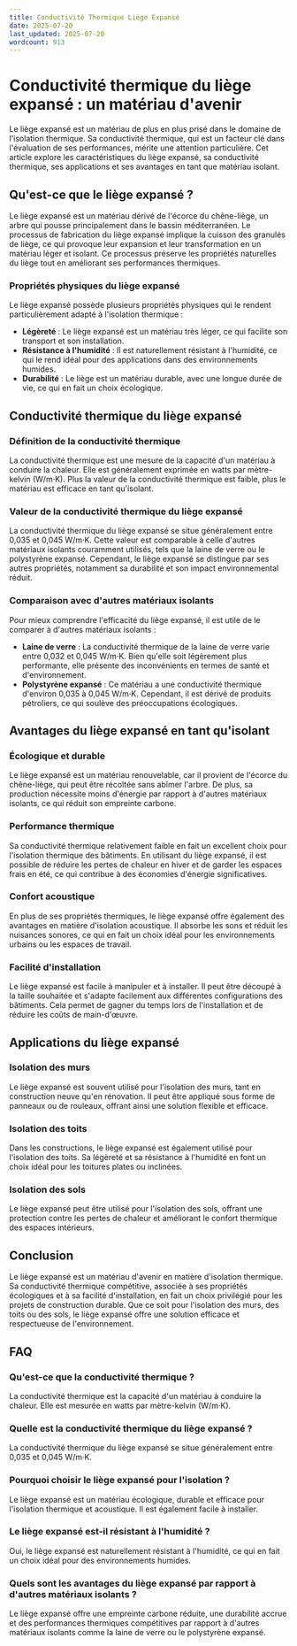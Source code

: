 ```yaml
---
title: Conductivité Thermique Liège Expansé
date: 2025-07-20
last_updated: 2025-07-20
wordcount: 913
---
```


# Conductivité thermique du liège expansé : un matériau d'avenir

Le liège expansé est un matériau de plus en plus prisé dans le domaine de l'isolation thermique. Sa conductivité thermique, qui est un facteur clé dans l'évaluation de ses performances, mérite une attention particulière. Cet article explore les caractéristiques du liège expansé, sa conductivité thermique, ses applications et ses avantages en tant que matériau isolant.

## Qu'est-ce que le liège expansé ?

Le liège expansé est un matériau dérivé de l'écorce du chêne-liège, un arbre qui pousse principalement dans le bassin méditerranéen. Le processus de fabrication du liège expansé implique la cuisson des granulés de liège, ce qui provoque leur expansion et leur transformation en un matériau léger et isolant. Ce processus préserve les propriétés naturelles du liège tout en améliorant ses performances thermiques.

### Propriétés physiques du liège expansé

Le liège expansé possède plusieurs propriétés physiques qui le rendent particulièrement adapté à l'isolation thermique :

- **Légèreté** : Le liège expansé est un matériau très léger, ce qui facilite son transport et son installation.
- **Résistance à l'humidité** : Il est naturellement résistant à l'humidité, ce qui le rend idéal pour des applications dans des environnements humides.
- **Durabilité** : Le liège est un matériau durable, avec une longue durée de vie, ce qui en fait un choix écologique.

## Conductivité thermique du liège expansé

### Définition de la conductivité thermique

La conductivité thermique est une mesure de la capacité d'un matériau à conduire la chaleur. Elle est généralement exprimée en watts par mètre-kelvin (W/m·K). Plus la valeur de la conductivité thermique est faible, plus le matériau est efficace en tant qu'isolant.

### Valeur de la conductivité thermique du liège expansé

La conductivité thermique du liège expansé se situe généralement entre 0,035 et 0,045 W/m·K. Cette valeur est comparable à celle d'autres matériaux isolants couramment utilisés, tels que la laine de verre ou le polystyrène expansé. Cependant, le liège expansé se distingue par ses autres propriétés, notamment sa durabilité et son impact environnemental réduit.

### Comparaison avec d'autres matériaux isolants

Pour mieux comprendre l'efficacité du liège expansé, il est utile de le comparer à d'autres matériaux isolants :

- **Laine de verre** : La conductivité thermique de la laine de verre varie entre 0,032 et 0,045 W/m·K. Bien qu'elle soit légèrement plus performante, elle présente des inconvénients en termes de santé et d'environnement.
- **Polystyrène expansé** : Ce matériau a une conductivité thermique d'environ 0,035 à 0,045 W/m·K. Cependant, il est dérivé de produits pétroliers, ce qui soulève des préoccupations écologiques.

## Avantages du liège expansé en tant qu'isolant

### Écologique et durable

Le liège expansé est un matériau renouvelable, car il provient de l'écorce du chêne-liège, qui peut être récoltée sans abîmer l'arbre. De plus, sa production nécessite moins d'énergie par rapport à d'autres matériaux isolants, ce qui réduit son empreinte carbone.

### Performance thermique

Sa conductivité thermique relativement faible en fait un excellent choix pour l'isolation thermique des bâtiments. En utilisant du liège expansé, il est possible de réduire les pertes de chaleur en hiver et de garder les espaces frais en été, ce qui contribue à des économies d'énergie significatives.

### Confort acoustique

En plus de ses propriétés thermiques, le liège expansé offre également des avantages en matière d'isolation acoustique. Il absorbe les sons et réduit les nuisances sonores, ce qui en fait un choix idéal pour les environnements urbains ou les espaces de travail.

### Facilité d'installation

Le liège expansé est facile à manipuler et à installer. Il peut être découpé à la taille souhaitée et s'adapte facilement aux différentes configurations des bâtiments. Cela permet de gagner du temps lors de l'installation et de réduire les coûts de main-d'œuvre.

## Applications du liège expansé

### Isolation des murs

Le liège expansé est souvent utilisé pour l'isolation des murs, tant en construction neuve qu'en rénovation. Il peut être appliqué sous forme de panneaux ou de rouleaux, offrant ainsi une solution flexible et efficace.

### Isolation des toits

Dans les constructions, le liège expansé est également utilisé pour l'isolation des toits. Sa légèreté et sa résistance à l'humidité en font un choix idéal pour les toitures plates ou inclinées.

### Isolation des sols

Le liège expansé peut être utilisé pour l'isolation des sols, offrant une protection contre les pertes de chaleur et améliorant le confort thermique des espaces intérieurs.

## Conclusion

Le liège expansé est un matériau d'avenir en matière d'isolation thermique. Sa conductivité thermique compétitive, associée à ses propriétés écologiques et à sa facilité d'installation, en fait un choix privilégié pour les projets de construction durable. Que ce soit pour l'isolation des murs, des toits ou des sols, le liège expansé offre une solution efficace et respectueuse de l'environnement.

## FAQ

### Qu'est-ce que la conductivité thermique ?

La conductivité thermique est la capacité d'un matériau à conduire la chaleur. Elle est mesurée en watts par mètre-kelvin (W/m·K).

### Quelle est la conductivité thermique du liège expansé ?

La conductivité thermique du liège expansé se situe généralement entre 0,035 et 0,045 W/m·K.

### Pourquoi choisir le liège expansé pour l'isolation ?

Le liège expansé est un matériau écologique, durable et efficace pour l'isolation thermique et acoustique. Il est également facile à installer.

### Le liège expansé est-il résistant à l'humidité ?

Oui, le liège expansé est naturellement résistant à l'humidité, ce qui en fait un choix idéal pour des environnements humides.

### Quels sont les avantages du liège expansé par rapport à d'autres matériaux isolants ?

Le liège expansé offre une empreinte carbone réduite, une durabilité accrue et des performances thermiques compétitives par rapport à d'autres matériaux isolants comme la laine de verre ou le polystyrène expansé.